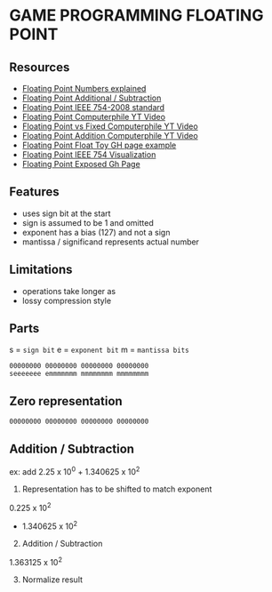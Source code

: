 # GAME PROGRAMMING FLOATING POINT

## Resources

- [Floating Point Numbers explained](https://floating-point-gui.de/formats/fp/)
- [Floating Point Additional / Subtraction](https://www.cs.uaf.edu/2000/fall/cs301/notes/notes/node51.html)
- [Floating Point IEEE 754-2008 standard](https://en.wikipedia.org/wiki/IEEE_754-2008_revision)
- [Floating Point Computerphile YT Video](https://youtu.be/PZRI1IfStY0)
- [Floating Point vs Fixed Computerphile YT Video](https://youtu.be/f4ekifyijIg)
- [Floating Point Addition Computerphile YT Video](https://youtu.be/782QWNOD_Z0)
- [Floating Point Float Toy GH page example](https://evanw.github.io/float-toy/)
- [Floating Point IEEE 754 Visualization](https://bartaz.github.io/ieee754-visualization/)
- [Floating Point Exposed Gh Page](https://float.exposed/0x40490fdb)

## Features

- uses sign bit at the start
- sign is assumed to be 1 and omitted
- exponent has a bias (127) and not a sign
- mantissa / significand represents actual number

## Limitations

- operations take longer as
- lossy compression style

## Parts

s = `sign bit`
e = `exponent bit`
m = `mantissa bits`

```
00000000 00000000 00000000 00000000
seeeeeee emmmmmmm mmmmmmmm mmmmmmmm
```

## Zero representation

`00000000 00000000 00000000 00000000`

## Addition / Subtraction

ex: add 2.25 x 10<sup>0</sup> + 1.340625 x 10<sup>2</sup>

1. Representation has to be shifted to match exponent

<!-- prettier-ignore -->
  0.225     x 10<sup>2</sup>

<!-- prettier-ignore -->
+ 1.340625  x 10<sup>2</sup>

2. Addition / Subtraction

1.363125 x 10<sup>2</sup>

3. Normalize result
